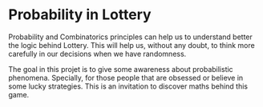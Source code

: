 # Probability in Lottery

Probability and Combinatorics principles can help us to understand better the logic behind Lottery. This will help us, without any doubt, to think more carefully in our decisions when we have randomness.

The goal in this projet is to give some awareness about probabilistic phenomena. Specially, for those people that are obsessed or believe in some lucky strategies. This is an invitation to discover maths behind this game.  

